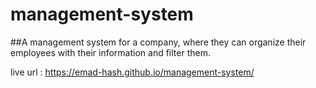 # management-system
##A management system for a company, where they can organize their employees with their information and filter them.

live url : https://emad-hash.github.io/management-system/

